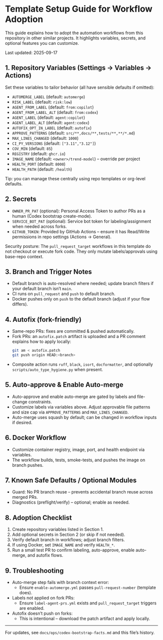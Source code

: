 # Template Setup Guide for Workflow Adoption

This guide explains how to adopt the automation workflows from this repository in other similar projects. It highlights variables, secrets, and optional features you can customize.

Last updated: 2025-09-17

## 1. Repository Variables (Settings → Variables → Actions)

Set these variables to tailor behavior (all have sensible defaults if omitted):

- `AUTOMERGE_LABEL` (default: `automerge`)
- `RISK_LABEL` (default: `risk:low`)
- `AGENT_FROM_LABEL` (default: `from:copilot`)
- `AGENT_FROM_LABEL_ALT` (default: `from:codex`)
- `AGENT_LABEL` (default: `agent:copilot`)
- `AGENT_LABEL_ALT` (default: `agent:codex`)
- `AUTOFIX_OPT_IN_LABEL` (default: `autofix`)
- `APPROVE_PATTERNS` (default: `src/**,docs/**,tests/**,**/*.md`)
- `MAX_LINES_CHANGED` (default: `1000`)
- `CI_PY_VERSIONS` (default: `["3.11","3.12"]`)
- `COV_MIN` (default: `85`)
- `REGISTRY` (default: `ghcr.io`)
- `IMAGE_NAME` (default: `<owner>/trend-model`) – override per project
- `HEALTH_PORT` (default: `8000`)
- `HEALTH_PATH` (default: `/health`)

Tip: you can manage these centrally using repo templates or org-level defaults.

## 2. Secrets

- `OWNER_PR_PAT` (optional): Personal Access Token to author PRs as a human (Codex bootstrap create-mode).
- `SERVICE_BOT_PAT` (optional): Service bot token for labeling/assignment when needed across forks.
- `GITHUB_TOKEN`: Provided by GitHub Actions – ensure it has Read/Write permissions in repo settings (Actions → General).

Security posture: The `pull_request_target` workflows in this template do not checkout or execute fork code. They only mutate labels/approvals using base-repo context.

## 3. Branch and Trigger Notes

- Default branch is auto-resolved where needed; update branch filters if your default branch isn’t `main`.
- CI runs on `pull_request` and `push` to default branch.
- Docker pushes only on `push` to the default branch (adjust if your flow differs).

## 4. Autofix (fork-friendly)

- Same-repo PRs: fixes are committed & pushed automatically.
- Fork PRs: an `autofix.patch` artifact is uploaded and a PR comment explains how to apply locally:
  ```bash
  git am < autofix.patch
  git push origin HEAD:<branch>
  ```
- Composite action runs `ruff`, `black`, `isort`, `docformatter`, and optionally `scripts/auto_type_hygiene.py` when present.

## 5. Auto-approve & Enable Auto-merge

- Auto-approve and enable auto-merge are gated by labels and file-change constraints.
- Customize labels via variables above. Adjust approvable file patterns and size cap via `APPROVE_PATTERNS` and `MAX_LINES_CHANGED`.
- Auto-merge uses squash by default; can be changed in workflow inputs if desired.

## 6. Docker Workflow

- Customize container registry, image, port, and health endpoint via variables.
- The workflow builds, tests, smoke-tests, and pushes the image on branch pushes.

## 7. Known Safe Defaults / Optional Modules

- Guard: No PR branch reuse – prevents accidental branch reuse across merged PRs.
- Diagnostics (preflight/verify) – optional; enable as needed.

## 8. Adoption Checklist

1. Create repository variables listed in Section 1.
2. Add optional secrets in Section 2 (or skip if not needed).
3. Verify default branch in workflows; adjust branch filters.
4. If using Docker, set `IMAGE_NAME` and verify `HEALTH_*`.
5. Run a small test PR to confirm labeling, auto-approve, enable auto-merge, and autofix flows.

## 9. Troubleshooting

- Auto-merge step fails with branch context error:
  - Ensure `enable-automerge.yml` passes `pull-request-number` (template does).
- Labels not applied on fork PRs:
  - Ensure `label-agent-prs.yml` exists and `pull_request_target` triggers are enabled.
- Autofix doesn’t push on forks:
  - This is intentional – download the patch artifact and apply locally.

---

For updates, see `docs/ops/codex-bootstrap-facts.md` and this file’s history.
